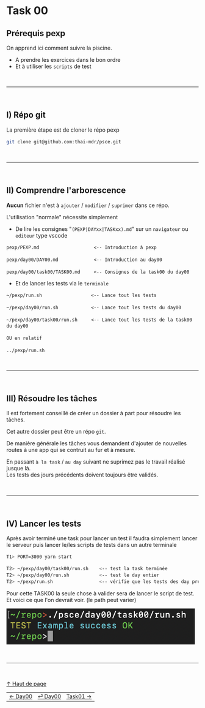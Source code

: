 # Task 00

## Prérequis pexp

On apprend ici comment suivre la piscine.

- A prendre les exercices dans le bon ordre
- Et à utiliser les `scripts` de test

<br/>

---

<br/>

## I) Répo git

La première étape est de cloner le répo pexp

```sh
git clone git@github.com:thai-mdr/psce.git
```

<br/>

---

<br/>

## II) Comprendre l'arborescence

**Aucun** fichier n'est à `ajouter` / `modifier` / `suprimer` dans ce répo.

L'utilisation "normale" nécessite simplement

- De lire les consignes "`(PEXP|DAYxx|TASKxx).md`" sur un `navigateur` ou `editeur` type vscode
```
pexp/PEXP.md                    <-- Introduction à pexp

pexp/day00/DAY00.md             <-- Introduction au day00

pexp/day00/task00/TASK00.md     <-- Consignes de la task00 du day00

```

- Et de lancer les tests via le `terminale`
```
~/pexp/run.sh                  <-- Lance tout les tests

~/pexp/day00/run.sh            <-- Lance tout les tests du day00

~/pexp/day00/task00/run.sh     <-- Lance tout les tests de la task00 du day00

OU en relatif

../pexp/run.sh

```

<br/>

---

<br/>

## III) Résoudre les tâches

Il est fortement conseillé de créer un dossier à part pour résoudre les tâches.

Cet autre dossier peut être un répo `git`.

De manière générale les tâches vous demandent d'ajouter de nouvelles routes à une app qui se contruit au fur et à mesure.

En passant `à la task` / `au day` suivant ne suprimez pas le travail réalisé jusque là.  
Les tests des jours précédents doivent toujours être validés.

<br/>

---

<br/>

## IV) Lancer les tests

Après avoir terminé une task pour lancer un test il faudra simplement lancer le serveur puis lancer le/les scripts de tests dans un autre terminale

```zsh
T1> PORT=3000 yarn start
```

```zsh
T2> ~/pexp/day00/task00/run.sh    <-- test la task terminée
T2> ~/pexp/day00/run.sh           <-- test le day entier
T2> ~/pexp/run.sh                 <-- vérifie que les tests des day précédents passent toujours
```

Pour cette TASK00 la seule chose à valider sera de lancer le script de test.  
Et voici ce que l'on devrait voir. (le path peut varier)

![task00](./task00_run.png)


<br/>

---

<br/>

[↑ Haut de page](#task-00)

|                                   |                                   |                                   |
| :---                              |               :---:               |                              ---: |
| [← Day00](../DAY00.md)            | [⏎ Day00](../DAY00.md)            | [Task01 →](../task01/TASK01.md)   |
